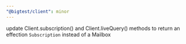 ```yaml
---
"@bigtest/client": minor
---
```

update Client.subscription() and Client.liveQuery() methods to return
an effection `Subscription` instead of a Mailbox
